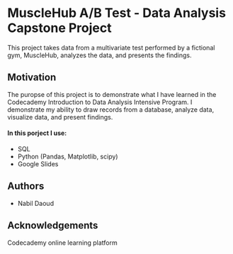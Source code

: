 # MuscleHub A/B Test - Data Analysis Capstone Project
This project takes data from a multivariate test performed by a fictional gym, MuscleHub, analyzes the data, and presents
the findings.

## Motivation
The puropse of this project is to demonstrate what I have learned in the Codecademy Introduction to Data Analysis Intensive
Program. I demonstrate my ability to draw records from a database, analyze data, visualize data, and present findings.

#### In this porject I use:
* SQL
* Python (Pandas, Matplotlib, scipy)
* Google Slides

## Authors
* Nabil Daoud

## Acknowledgements
Codecademy online learning platform
